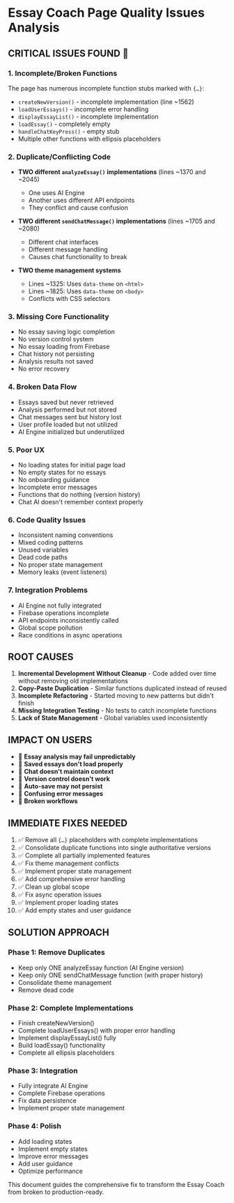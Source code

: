 # Essay Coach Page Quality Issues Analysis

## CRITICAL ISSUES FOUND 🚨

### 1. **Incomplete/Broken Functions**
The page has numerous incomplete function stubs marked with `{…}`:
- `createNewVersion()` - incomplete implementation (line ~1562)
- `loadUserEssays()` - incomplete error handling
- `displayEssayList()` - incomplete implementation
- `loadEssay()` - completely empty
- `handleChatKeyPress()` - empty stub
- Multiple other functions with ellipsis placeholders

### 2. **Duplicate/Conflicting Code**
- **TWO different `analyzeEssay()` implementations** (lines ~1370 and ~2045)
  - One uses AI Engine
  - Another uses different API endpoints
  - They conflict and cause confusion

- **TWO different `sendChatMessage()` implementations** (lines ~1705 and ~2080)
  - Different chat interfaces
  - Different message handling
  - Causes chat functionality to break

- **TWO theme management systems**
  - Lines ~1325: Uses `data-theme` on `<html>`
  - Lines ~1825: Uses `data-theme` on `<body>`
  - Conflicts with CSS selectors

### 3. **Missing Core Functionality**
- No essay saving logic completion
- No version control system
- No essay loading from Firebase
- Chat history not persisting
- Analysis results not saved
- No error recovery

### 4. **Broken Data Flow**
- Essays saved but never retrieved
- Analysis performed but not stored
- Chat messages sent but history lost
- User profile loaded but not utilized
- AI Engine initialized but underutilized

### 5. **Poor UX**
- No loading states for initial page load
- No empty states for no essays
- No onboarding guidance
- Incomplete error messages
- Functions that do nothing (version history)
- Chat AI doesn't remember context properly

### 6. **Code Quality Issues**
- Inconsistent naming conventions
- Mixed coding patterns
- Unused variables
- Dead code paths
- No proper state management
- Memory leaks (event listeners)

### 7. **Integration Problems**
- AI Engine not fully integrated
- Firebase operations incomplete
- API endpoints inconsistently called
- Global scope pollution
- Race conditions in async operations

## ROOT CAUSES

1. **Incremental Development Without Cleanup** - Code added over time without removing old implementations
2. **Copy-Paste Duplication** - Similar functions duplicated instead of reused
3. **Incomplete Refactoring** - Started moving to new patterns but didn't finish
4. **Missing Integration Testing** - No tests to catch incomplete functions
5. **Lack of State Management** - Global variables used inconsistently

## IMPACT ON USERS

- 🔴 **Essay analysis may fail unpredictably**
- 🔴 **Saved essays don't load properly**
- 🔴 **Chat doesn't maintain context**
- 🔴 **Version control doesn't work**
- 🔴 **Auto-save may not persist**
- 🔴 **Confusing error messages**
- 🔴 **Broken workflows**

## IMMEDIATE FIXES NEEDED

1. ✅ Remove all `{…}` placeholders with complete implementations
2. ✅ Consolidate duplicate functions into single authoritative versions
3. ✅ Complete all partially implemented features
4. ✅ Fix theme management conflicts
5. ✅ Implement proper state management
6. ✅ Add comprehensive error handling
7. ✅ Clean up global scope
8. ✅ Fix async operation issues
9. ✅ Implement proper loading states
10. ✅ Add empty states and user guidance

## SOLUTION APPROACH

### Phase 1: Remove Duplicates
- Keep only ONE analyzeEssay function (AI Engine version)
- Keep only ONE sendChatMessage function (with proper history)
- Consolidate theme management
- Remove dead code

### Phase 2: Complete Implementations
- Finish createNewVersion()
- Complete loadUserEssays() with proper error handling
- Implement displayEssayList() fully
- Build loadEssay() functionality
- Complete all ellipsis placeholders

### Phase 3: Integration
- Fully integrate AI Engine
- Complete Firebase operations
- Fix data persistence
- Implement proper state management

### Phase 4: Polish
- Add loading states
- Implement empty states
- Improve error messages
- Add user guidance
- Optimize performance

This document guides the comprehensive fix to transform the Essay Coach from broken to production-ready.
